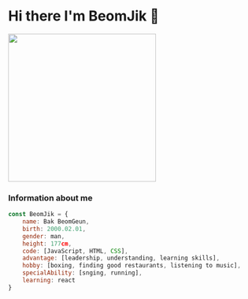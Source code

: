 # Hi there I'm BeomJik 👋

<img src="https://user-images.githubusercontent.com/100337712/176165041-7c5081c6-722d-4d5e-9e58-3ba5381ad3af.jpg" width="300" />

### Information about me

```Javascript
const BeomJik = {
    name: Bak BeomGeun,
    birth: 2000.02.01,
    gender: man,
    height: 177cm,
    code: [JavaScript, HTML, CSS],
    advantage: [leadership, understanding, learning skills],
    hobby: [boxing, finding good restaurants, listening to music],
    specialAbility: [snging, running],
    learning: react
}
```
